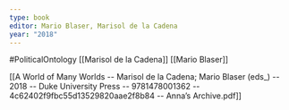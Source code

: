 ```yaml
---
type: book
editor: Mario Blaser, Marisol de la Cadena
year: "2018"
---
```

#PoliticalOntology 
[[Marisol de la Cadena]]
[[Mario Blaser]]

[[A World of Many Worlds -- Marisol de la Cadena; Mario Blaser (eds_) -- 2018 -- Duke University Press -- 9781478001362 -- 4c62402f9fbc55d13529820aae2f8b84 -- Anna’s Archive.pdf]]
